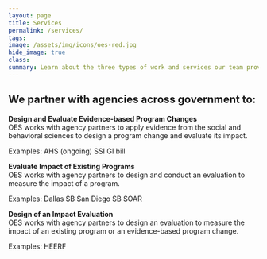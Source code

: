 ```yaml
---
layout: page
title: Services
permalink: /services/
tags: 
image: /assets/img/icons/oes-red.jpg
hide_image: true
class:
summary: Learn about the three types of work and services our team provides.
---
```


<h2>We partner with agencies across government to:</h2>

**Design and Evaluate Evidence-based Program Changes**<br>
OES works with agency partners to apply evidence from the social and behavioral sciences to design a program change and evaluate its impact. 

Examples: 
AHS (ongoing)
SSI 
GI bill 


**Evaluate Impact of Existing Programs**<br>
OES works with agency partners to design and conduct an evaluation to measure the impact of a program.

Examples:
Dallas SB 
San Diego SB
SOAR


**Design of an Impact Evaluation**<br>
OES works with agency partners to design an evaluation to measure the impact of an existing program or an evidence-based program change.

Examples:
HEERF



